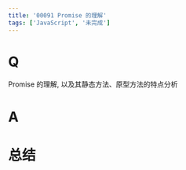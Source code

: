 ```yaml
---
title: '00091 Promise 的理解'
tags: ['JavaScript', '未完成']
---
```


# Q

Promise 的理解, 以及其静态方法、原型方法的特点分析

# A



# 总结



<script>
  function func() {

  }
  
</script>